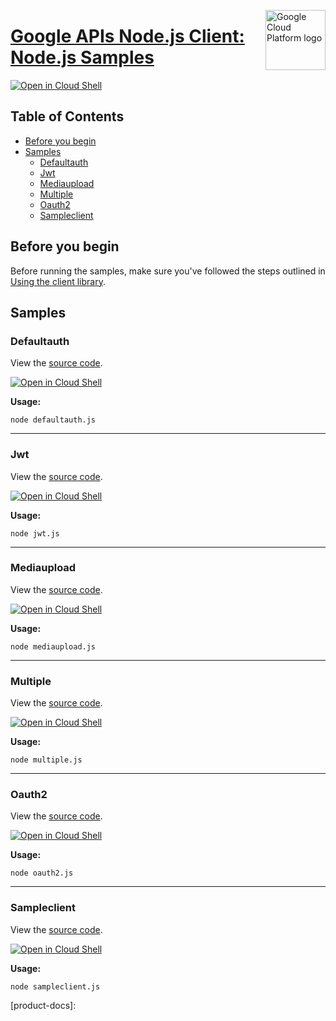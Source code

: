 [//]: # "This README.md file is auto-generated, all changes to this file will be lost."
[//]: # "To regenerate it, use `python -m synthtool`."
<img src="https://avatars2.githubusercontent.com/u/2810941?v=3&s=96" alt="Google Cloud Platform logo" title="Google Cloud Platform" align="right" height="96" width="96"/>

# [Google APIs Node.js Client: Node.js Samples](https://github.com/googleapis/google-api-nodejs-client)

[![Open in Cloud Shell][shell_img]][shell_link]



## Table of Contents

* [Before you begin](#before-you-begin)
* [Samples](#samples)
  * [Defaultauth](#defaultauth)
  * [Jwt](#jwt)
  * [Mediaupload](#mediaupload)
  * [Multiple](#multiple)
  * [Oauth2](#oauth2)
  * [Sampleclient](#sampleclient)

## Before you begin

Before running the samples, make sure you've followed the steps outlined in
[Using the client library](https://github.com/googleapis/google-api-nodejs-client#using-the-client-library).

## Samples



### Defaultauth

View the [source code](https://github.com/googleapis/google-api-nodejs-client/blob/master/samples/defaultauth.js).

[![Open in Cloud Shell][shell_img]](https://console.cloud.google.com/cloudshell/open?git_repo=https://github.com/googleapis/google-api-nodejs-client&page=editor&open_in_editor=samples/defaultauth.js,samples/README.md)

__Usage:__


`node defaultauth.js`


-----




### Jwt

View the [source code](https://github.com/googleapis/google-api-nodejs-client/blob/master/samples/jwt.js).

[![Open in Cloud Shell][shell_img]](https://console.cloud.google.com/cloudshell/open?git_repo=https://github.com/googleapis/google-api-nodejs-client&page=editor&open_in_editor=samples/jwt.js,samples/README.md)

__Usage:__


`node jwt.js`


-----




### Mediaupload

View the [source code](https://github.com/googleapis/google-api-nodejs-client/blob/master/samples/mediaupload.js).

[![Open in Cloud Shell][shell_img]](https://console.cloud.google.com/cloudshell/open?git_repo=https://github.com/googleapis/google-api-nodejs-client&page=editor&open_in_editor=samples/mediaupload.js,samples/README.md)

__Usage:__


`node mediaupload.js`


-----




### Multiple

View the [source code](https://github.com/googleapis/google-api-nodejs-client/blob/master/samples/multiple.js).

[![Open in Cloud Shell][shell_img]](https://console.cloud.google.com/cloudshell/open?git_repo=https://github.com/googleapis/google-api-nodejs-client&page=editor&open_in_editor=samples/multiple.js,samples/README.md)

__Usage:__


`node multiple.js`


-----




### Oauth2

View the [source code](https://github.com/googleapis/google-api-nodejs-client/blob/master/samples/oauth2.js).

[![Open in Cloud Shell][shell_img]](https://console.cloud.google.com/cloudshell/open?git_repo=https://github.com/googleapis/google-api-nodejs-client&page=editor&open_in_editor=samples/oauth2.js,samples/README.md)

__Usage:__


`node oauth2.js`


-----




### Sampleclient

View the [source code](https://github.com/googleapis/google-api-nodejs-client/blob/master/samples/sampleclient.js).

[![Open in Cloud Shell][shell_img]](https://console.cloud.google.com/cloudshell/open?git_repo=https://github.com/googleapis/google-api-nodejs-client&page=editor&open_in_editor=samples/sampleclient.js,samples/README.md)

__Usage:__


`node sampleclient.js`






[shell_img]: https://gstatic.com/cloudssh/images/open-btn.png
[shell_link]: https://console.cloud.google.com/cloudshell/open?git_repo=https://github.com/googleapis/google-api-nodejs-client&page=editor&open_in_editor=samples/README.md
[product-docs]: 